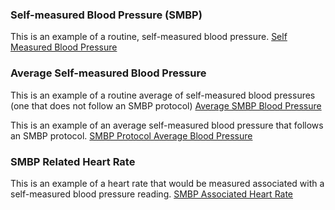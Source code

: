 
### Self-measured Blood Pressure (SMBP)

This is an example of a routine, self-measured blood pressure.
[Self Measured Blood Pressure](Observation-SelfMeasuredBloodPressure-example.html)

### Average Self-measured Blood Pressure

This is an example of a routine average of self-measured blood pressures (one that does not follow an SMBP protocol)
[Average SMBP Blood Pressure](Observation-AverageSMBP-example.html)

This is an example of an average self-measured blood pressure that follows an SMBP protocol.
[SMBP Protocol Average Blood Pressure](Observation-AverageSMBP-Protocol-example.html)

### SMBP Related Heart Rate

This is an example of a heart rate that would be measured associated with a self-measured blood pressure reading.
[SMBP Associated Heart Rate](Observation-SMBP-Associated-HeartRate-example.html)
